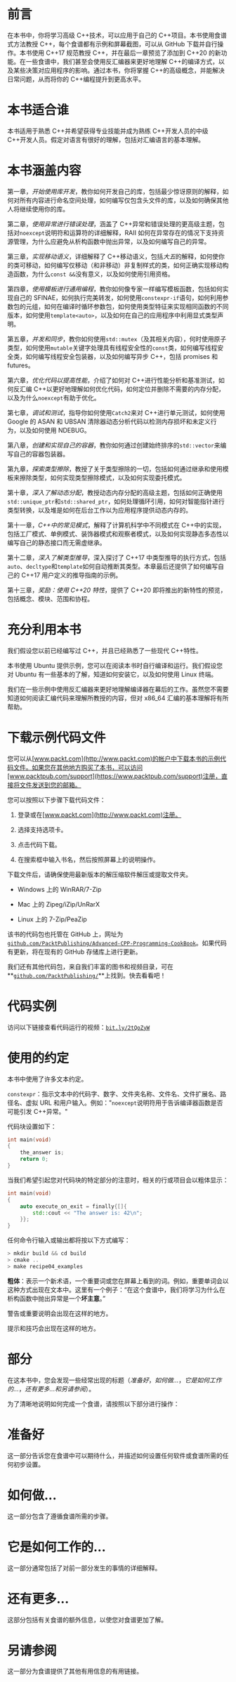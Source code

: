 # 前言

在本书中，你将学习高级 C++技术，可以应用于自己的 C++项目。本书使用食谱式方法教授 C++，每个食谱都有示例和屏幕截图，可以从 GitHub 下载并自行操作。本书使用 C++17 规范教授 C++，并在最后一章预览了添加到 C++20 的新功能。在一些食谱中，我们甚至会使用反汇编器来更好地理解 C++的编译方式，以及某些决策对应用程序的影响。通过本书，你将掌握 C++的高级概念，并能解决日常问题，从而将你的 C++编程提升到更高水平。

# 本书适合谁

本书适用于熟悉 C++并希望获得专业技能并成为熟练 C++开发人员的中级 C++开发人员。假定对语言有很好的理解，包括对汇编语言的基本理解。

# 本书涵盖内容

第一章，*开始使用库开发*，教你如何开发自己的库，包括最少惊讶原则的解释，如何对所有内容进行命名空间处理，如何编写仅包含头文件的库，以及如何确保其他人将继续使用你的库。

第二章，*使用异常进行错误处理*，涵盖了 C++异常和错误处理的更高级主题，包括对`noexcept`说明符和运算符的详细解释，RAII 如何在异常存在的情况下支持资源管理，为什么应避免从析构函数中抛出异常，以及如何编写自己的异常。

第三章，*实现移动语义*，详细解释了 C++移动语义，包括*大五*的解释，如何使你的类可移动，如何编写仅移动（和非移动）非复制样式的类，如何正确实现移动构造函数，为什么`const &&`没有意义，以及如何使用引用资格。

第四章，*使用模板进行通用编程*，教你如何像专家一样编写模板函数，包括如何实现自己的 SFINAE，如何执行完美转发，如何使用`constexpr-if`语句，如何利用参数包的元组，如何在编译时循环参数包，如何使用类型特征来实现相同函数的不同版本，如何使用`template<auto>`，以及如何在自己的应用程序中利用显式类型声明。

第五章，*并发和同步*，教你如何使用`std::mutex`（及其相关内容），何时使用原子类型，如何使用`mutable`关键字处理具有线程安全性的`const`类，如何编写线程安全类，如何编写线程安全包装器，以及如何编写异步 C++，包括 promises 和 futures。

第六章，*优化代码以提高性能*，介绍了如何对 C++进行性能分析和基准测试，如何反汇编 C++以更好地理解如何优化代码，如何定位并删除不需要的内存分配，以及为什么`noexcept`有助于优化。

第七章，*调试和测试*，指导你如何使用`Catch2`来对 C++进行单元测试，如何使用 Google 的 ASAN 和 UBSAN 清除器动态分析代码以检测内存损坏和未定义行为，以及如何使用 NDEBUG。

第八章，*创建和实现自己的容器*，教你如何通过创建始终排序的`std::vector`来编写自己的容器包装器。

第九章，*探索类型擦除*，教授了关于类型擦除的一切，包括如何通过继承和使用模板来擦除类型，如何实现类型擦除模式，以及如何实现委托模式。

第十章，*深入了解动态分配*，教授动态内存分配的高级主题，包括如何正确使用`std::unique_ptr`和`std::shared_ptr`，如何处理循环引用，如何对智能指针进行类型转换，以及堆是如何在后台工作以为应用程序提供动态内存的。

第十一章，*C++中的常见模式*，解释了计算机科学中不同模式在 C++中的实现，包括工厂模式、单例模式、装饰器模式和观察者模式，以及如何实现静态多态性以编写自己的静态接口而无需虚继承。

第十二章，*深入了解类型推导*，深入探讨了 C++17 中类型推导的执行方式，包括`auto`、`decltype`和`template`如何自动推断其类型。本章最后还提供了如何编写自己的 C++17 用户定义的推导指南的示例。

第十三章，*奖励：使用 C++20 特性*，提供了 C++20 即将推出的新特性的预览，包括概念、模块、范围和协程。

# 充分利用本书

我们假设您以前已经编写过 C++，并且已经熟悉了一些现代 C++特性。

本书使用 Ubuntu 提供示例，您可以在阅读本书时自行编译和运行。我们假设您对 Ubuntu 有一些基本的了解，知道如何安装它，以及如何使用 Linux 终端。

我们在一些示例中使用反汇编器来更好地理解编译器在幕后的工作。虽然您不需要知道如何阅读汇编代码来理解所教授的内容，但对 x86_64 汇编的基本理解将有所帮助。

# 下载示例代码文件

您可以从[www.packt.com](http://www.packt.com)的帐户中下载本书的示例代码文件。如果您在其他地方购买了本书，可以访问[www.packtpub.com/support](https://www.packtpub.com/support)注册，直接将文件发送到您的邮箱。

您可以按照以下步骤下载代码文件：

1.  登录或在[www.packt.com](http://www.packt.com)注册。

1.  选择支持选项卡。

1.  点击代码下载。

1.  在搜索框中输入书名，然后按照屏幕上的说明操作。

下载文件后，请确保使用最新版本的解压缩软件解压或提取文件夹。

+   Windows 上的 WinRAR/7-Zip

+   Mac 上的 Zipeg/iZip/UnRarX

+   Linux 上的 7-Zip/PeaZip

该书的代码包也托管在 GitHub 上，网址为[`github.com/PacktPublishing/Advanced-CPP-Programming-CookBook`](https://github.com/PacktPublishing/Advanced-CPP-Programming-CookBook)。如果代码有更新，将在现有的 GitHub 存储库上进行更新。

我们还有其他代码包，来自我们丰富的图书和视频目录，可在**[`github.com/PacktPublishing/`](https://github.com/PacktPublishing/)**上找到。快去看看吧！

# 代码实例

访问以下链接查看代码运行的视频：[`bit.ly/2tQoZyW`](https://bit.ly/2tQoZyW)

# 使用的约定

本书中使用了许多文本约定。

`constexpr`：指示文本中的代码字、数字、文件夹名称、文件名、文件扩展名、路径名、虚拟 URL 和用户输入。例如："`noexcept`说明符用于告诉编译器函数是否可能引发 C++异常。"

代码块设置如下：

```cpp
int main(void)
{
    the_answer is;
    return 0;
}
```

当我们希望引起您对代码块的特定部分的注意时，相关的行或项目会以粗体显示：

```cpp
int main(void)
{
    auto execute_on_exit = finally{[]{
        std::cout << "The answer is: 42\n";
    }};
}
```

任何命令行输入或输出都将按以下方式编写：

```cpp
> mkdir build && cd build
> cmake ..
> make recipe04_examples
```

**粗体**：表示一个新术语，一个重要词或您在屏幕上看到的词。例如，重要单词会以这种方式出现在文本中。这里有一个例子：“在这个食谱中，我们将学习为什么在析构函数中抛出异常是一个**坏主意**。”

警告或重要说明会出现在这样的地方。

提示和技巧会出现在这样的地方。

# 部分

在这本书中，您会发现一些经常出现的标题（*准备好*，*如何做...*，*它是如何工作的...*，*还有更多...*和*另请参阅*）。

为了清晰地说明如何完成一个食谱，请按照以下部分进行操作：

# 准备好

这一部分告诉您在食谱中可以期待什么，并描述如何设置任何软件或食谱所需的任何初步设置。

# 如何做...

这一部分包含了遵循食谱所需的步骤。

# 它是如何工作的...

这一部分通常包括了对前一部分发生的事情的详细解释。

# 还有更多...

这部分包括有关食谱的额外信息，以使您对食谱更加了解。

# 另请参阅

这一部分为食谱提供了其他有用信息的有用链接。